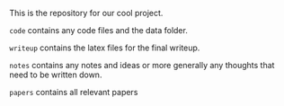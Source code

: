 This is the repository for our cool project.

`code` contains any code files and the data folder.

`writeup` contains the latex files for the final writeup.

`notes` contains any notes and ideas or more generally any thoughts that need to be written down.

`papers` contains all relevant papers
